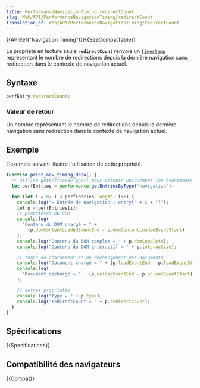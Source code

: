 ```yaml
---
title: PerformanceNavigationTiming.redirectCount
slug: Web/API/PerformanceNavigationTiming/redirectCount
translation_of: Web/API/PerformanceNavigationTiming/redirectCount
---
```


{{APIRef("Navigation Timing")}}{{SeeCompatTable}}

La propriété en lecture seule **`redirectCount`** renvoie un [`timestamp`](/fr/docs/Web/API/DOMHighResTimeStamp) représentant le nombre de redirections depuis la dernière navigation sans redirection dans le contexte de navigation actuel.

## Syntaxe

```js
perfEntry.redirectCount;
```

### Valeur de retour

Un nombre représentant le nombre de redirections depuis la dernière navigation sans redirection dans le contexte de navigation actuel.

## Exemple

L'exemple suivant illustre l'utilisation de cette propriété.

```js
function print_nav_timing_data() {
  // Utilise getEntriesByType() pour obtenir uniquement les événements de type "navigation".
  let perfEntries = performance.getEntriesByType("navigation");

  for (let i = 0; i < perfEntries.length; i++) {
    console.log("= Entrée de navigation : entry[" + i + "]");
    let p = perfEntries[i];
    // propriétés du DOM
    console.log(
      "Contenu du DOM chargé = " +
        (p.domContentLoadedEventEnd - p.domContentLoadedEventStart),
    );
    console.log("Contenu du DOM complet = " + p.domComplete);
    console.log("Contenu du DOM interactif = " + p.interactive);

    // temps de chargement et de déchargement des documents
    console.log("Document chargé = " + (p.loadEventEnd - p.loadEventStart));
    console.log(
      "Document déchargé = " + (p.unloadEventEnd - p.unloadEventStart),
    );

    // autres propriétés
    console.log("type = " + p.type);
    console.log("redirectCount = " + p.redirectCount);
  }
}
```

## Spécifications

{{Specifications}}

## Compatibilité des navigateurs

{{Compat}}
